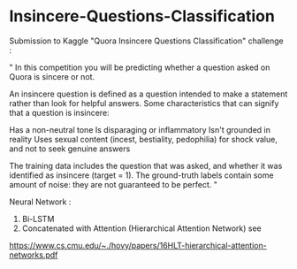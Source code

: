# Insincere-Questions-Classification
Submission to Kaggle "Quora Insincere Questions Classification" challenge :

"
In this competition you will be predicting whether a question asked on Quora is sincere or not.

An insincere question is defined as a question intended to make a statement rather than look for helpful answers. Some characteristics that can signify that a question is insincere:

Has a non-neutral tone
Is disparaging or inflammatory
Isn't grounded in reality
Uses sexual content (incest, bestiality, pedophilia) for shock value, and not to seek genuine answers

The training data includes the question that was asked, and whether it was identified as insincere (target = 1). The ground-truth labels contain some amount of noise: they are not guaranteed to be perfect.
"


Neural Network :
1) Bi-LSTM 
2) Concatenated with Attention (Hierarchical Attention Network) see 

https://www.cs.cmu.edu/~./hovy/papers/16HLT-hierarchical-attention-networks.pdf
